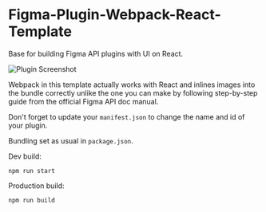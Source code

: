 # Figma-Plugin-Webpack-React-Template
Base for building Figma API plugins with UI on React.

![Plugin Screenshot](https://i.imgur.com/mE8fKnG.png)

Webpack in this template actually works with React and inlines images into the bundle correctly unlike the one you can make by following step-by-step guide from the official Figma API doc manual.

Don't forget to update your `manifest.json` to change the name and id of your plugin.

Bundling set as usual in `package.json`.

Dev build:
```
npm run start
```

Production build:
```
npm run build
```
